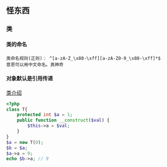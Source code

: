 ## 怪东西
### 类
#### 类的命名
```text
类命名规则(正则)： ^[a-zA-Z_\x80-\xff][a-zA-Z0-9_\x80-\xff]*$
意思可以用中文命名。真神奇
```
#### 对象默认是引用传递
[类介绍](https://www.php.net/manual/zh/oop5.intro.php)
```php
<?php
class T{
    protected int $a = 1;
    public function __construct($val) {
        $this->a = $val;
    }
}
$a = new T(0);
$b = $a;
$a->a = 9;
echo $b->a; // 9
```
